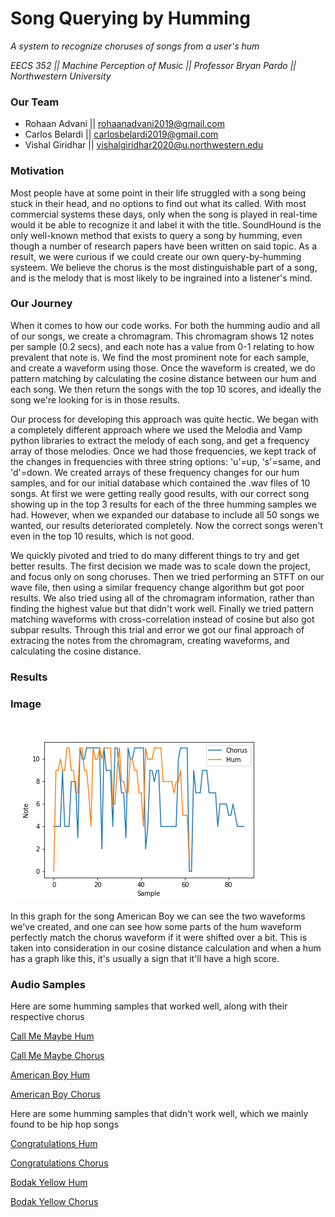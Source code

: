 # Song Querying by Humming
*A system to recognize choruses of songs from a user's hum*  
  
*EECS 352 || Machine Perception of Music || Professor Bryan Pardo || Northwestern University*

### Our Team
- Rohaan Advani || rohaanadvani2019@gmail.com
- Carlos Belardi || carlosbelardi2019@gmail.com
- Vishal Giridhar || vishalgiridhar2020@u.northwestern.edu

### Motivation
Most people have at some point in their life struggled with a song being stuck in their head, and no options to find out what its called. With most commercial systems these days, only when the song is played in real-time would it be able to recognize it and label it with the title. SoundHound is the only well-known method that exists to query a song by humming, even though a number of research papers have been written on said topic. As a result, we were curious if we could create our own query-by-humming systeem. We believe the chorus is the most distinguishable part of a song, and is the melody that is most likely to be ingrained into a listener's mind.

### Our Journey
When it comes to how our code works. For both the humming audio and all of our songs, we create a chromagram. This chromagram shows 12 notes per sample (0.2 secs), and each note has a value from 0-1 relating to how prevalent that note is. We find the most prominent note for each sample, and create a waveform using those. Once the waveform is created, we do pattern matching by calculating the cosine distance between our hum and each song. We then return the songs with the top 10 scores, and ideally the song we're looking for is in those results.

Our process for developing this approach was quite hectic. We began with a completely different approach where we used the Melodia and Vamp python libraries to extract the melody of each song, and get a frequency array of those melodies. Once we had those frequencies, we kept track of the changes in frequencies with three string options: 'u'=up, 's'=same, and 'd'=down. We created arrays of these frequency changes for our hum samples, and for our initial database which contained the .wav files of 10 songs. At first we were getting really good results, with our correct song showing up in the top 3 results for each of the three humming samples we had. However, when we expanded our database to include all 50 songs we wanted, our results deteriorated completely. Now the correct songs weren't even in the top 10 results, which is not good.

We quickly pivoted and tried to do many different things to try and get better results. The first decision we made was to scale down the project, and focus only on song choruses. Then we tried performing an STFT on our wave file, then using a similar frequency change algorithm but got poor results. We also tried using all of the chromagram information, rather than finding the highest value but that didn't work well. Finally we tried pattern matching waveforms with cross-correlation instead of cosine but also got subpar results. Through this trial and error we got our final approach of extracing the notes from the chromagram, creating waveforms, and calculating the cosine distance. 

### Results


### Image
![image](AmericanBoy.png)

In this graph for the song American Boy we can see the two waveforms we've created, and one can see how some parts of the hum waveform perfectly match the chorus waveform if it were shifted over a bit. This is taken into consideration in our cosine distance calculation and when a hum has a graph like this, it's usually a sign that it'll have a high score.

### Audio Samples

Here are some humming samples that worked well, along with their respective chorus

[Call Me Maybe Hum](https://raw.githubusercontent.com/weeshal/eecs352-final/master/Hum/CallMeMaybeHum.wav)

[Call Me Maybe Chorus](/Chorus/CallMeMaybeChorus.wav)


[American Boy Hum](/Hum/AmericanBoyHum.wav)

[American Boy Chorus](/Chorus/AmericanBoyChorus.wav)


Here are some humming samples that didn't work well, which we mainly found to be hip hop songs

[Congratulations Hum](/Hum/CongratulationsHum.wav)

[Congratulations Chorus](/Chorus/CongratulationsChorus.wav)


[Bodak Yellow Hum](/Hum/BodakYellowHum.wav)

[Bodak Yellow Chorus](/Chorus/BodakYellowChorus.wav)
